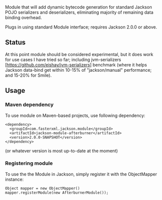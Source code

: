 Module that will add dynamic bytecode generation for standard Jackson POJO serializers and deserializers, eliminating majority of remaining data binding overhead.

Plugs in using standard Module interface; requires Jackson 2.0.0 or above.

## Status

At this point module should be considered experimental, but it does work for use cases I have tried so far; including jvm-serializers [https://github.com/eishay/jvm-serializers] benchmark (where it helps Jackson data-bind get within 10-15% of "jackson/manual" performance; and 15-20% for Smile).

## Usage

### Maven dependency

To use module on Maven-based projects, use following dependency:

    <dependency>
      <groupId>com.fasterxml.jackson.module</groupId>
      <artifactId>jackson-module-afterburner</artifactId>
      <version>2.0.0-SNAPSHOT</version>
    </dependency>    

(or whatever version is most up-to-date at the moment)

### Registering module

To use the the Module in Jackson, simply register it with the ObjectMapper instance:

    Object mapper = new ObjectMapper()
    mapper.registerModule(new AfterburnerModule());
